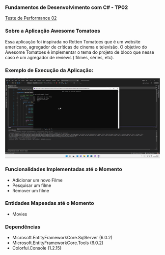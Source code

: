 ### Fundamentos de Desenvolvimento com C# - TP02

[Teste de Performance 02](https://lms.infnet.edu.br/moodle/mod/assign/view.php?id=276175)

### Sobre a Aplicação Awesome Tomatoes

Essa aplicação foi inspirada no Rotten Tomatoes que é um website americano, agregador de críticas de cinema e televisão. O objetivo do Awesome Tomatoes é implementar
o tema do projeto de bloco que nesse caso é um agregador de reviews ( filmes, séries, etc).

### Exemplo de Execução da Aplicação:

![](images/app.gif)

### Funcionalidades Implementadas até o Momento

 - Adicionar um novo Filme
 - Pesquisar um filme
 - Remover um filme 

### Entidades Mapeadas até o Momento

 - Movies

### Dependências
 - Microsoft.EntityFrameworkCore.SqlServer (6.0.2)
 - Microsoft.EntityFrameworkCore.Tools (6.0.2)
 - Colorful.Console (1.2.15)
